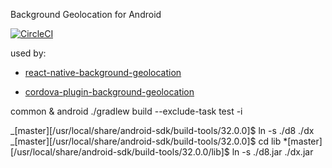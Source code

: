 Background Geolocation for Android

[![CircleCI](https://circleci.com/gh/mauron85/background-geolocation-android/tree/master.svg?style=shield)](https://circleci.com/gh/mauron85/background-geolocation-android/tree/master)

used by:

- [react-native-background-geolocation](https://github.com/mauron85/react-native-background-geolocation)

- [cordova-plugin-background-geolocation](https://github.com/mauron85/cordova-plugin-background-geolocation)

[GA]: build

common & android
./gradlew build --exclude-task test -i

_[master][/usr/local/share/android-sdk/build-tools/32.0.0]$ ln -s ./d8 ./dx
_[master][/usr/local/share/android-sdk/build-tools/32.0.0]$ cd lib \*[master][/usr/local/share/android-sdk/build-tools/32.0.0/lib]$ ln -s ./d8.jar ./dx.jar
